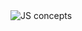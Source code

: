 <img src="https://media.geeksforgeeks.org/wp-content/cdn-uploads/20201028214738/7-JavaScript-Concepts-That-Every-Developer-Must-Know.jpg" alt="JS concepts">
